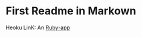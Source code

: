 <h1>First Readme in Markown</h1>

<p>Heoku LinK:
An <a href="http://high-dusk-873.heroku.com" title="Ruby Application on Heroku">Ruby-app</a></p>
